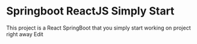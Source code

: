 # Springboot ReactJS Simply Start
This project is a React SpringBoot that you simply start working on project right away Edit

